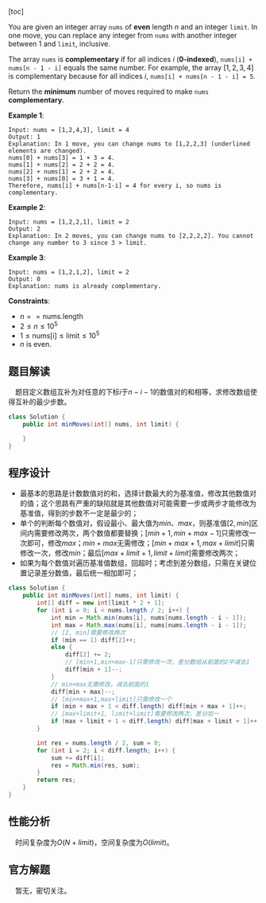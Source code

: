 [toc]

You are given an integer array `nums` of **even** length $n$ and an integer `limit`. In one move, you can replace any integer from `nums` with another integer between $1$ and `limit`, inclusive.

The array `nums` is **complementary** if for all indices $i$ (**0-indexed**), `nums[i] + nums[n - 1 - i]` equals the same number. For example, the array $[1,2,3,4]$ is complementary because for all indices $i$, `nums[i] + nums[n - 1 - i] = 5`.

Return the **minimum** number of moves required to make `nums` **complementary**.

 

**Example 1**:

```
Input: nums = [1,2,4,3], limit = 4
Output: 1
Explanation: In 1 move, you can change nums to [1,2,2,3] (underlined elements are changed).
nums[0] + nums[3] = 1 + 3 = 4.
nums[1] + nums[2] = 2 + 2 = 4.
nums[2] + nums[1] = 2 + 2 = 4.
nums[3] + nums[0] = 3 + 1 = 4.
Therefore, nums[i] + nums[n-1-i] = 4 for every i, so nums is complementary.
```

**Example 2**:

```
Input: nums = [1,2,2,1], limit = 2
Output: 2
Explanation: In 2 moves, you can change nums to [2,2,2,2]. You cannot change any number to 3 since 3 > limit.
```

**Example 3**:

```
Input: nums = [1,2,1,2], limit = 2
Output: 0
Explanation: nums is already complementary.
```



**Constraints**:

* $n == \text{nums.length}$
* $2 \le n \le 10^5$
* $1 \le \text{nums[i]} \le \text{limit} \le 10^5$
* $n$ is even.



## 题目解读

&emsp;题目定义数组互补为对任意的下标$i$于$n - i - 1$的数值对的和相等，求修改数组使得互补的最少步数。

```java
class Solution {
    public int minMoves(int[] nums, int limit) {

    }
}
```

## 程序设计

* 最基本的思路是计数数值对的和，选择计数最大的为基准值，修改其他数值对的值；这个思路有严重的缺陷就是其他数值对可能需要一步或两步才能修改为基准值，得到的步数不一定是最少的；
* 单个的判断每个数值对，假设最小、最大值为$min$、$max$，则基准值$[2,min]$区间内需要修改两次，两个数值都要替换；$[min + 1, min + max - 1]$只需修改一次即可，修改$max$；$min+max$无需修改；$[min + max + 1, max + limit]$只需修改一次，修改$min$；最后$[max + limit + 1,limit + limit]$需要修改两次；
* 如果为每个数值对遍历基准值数组，回超时；考虑到差分数组，只需在关键位置记录差分数值，最后统一相加即可；

```java
class Solution {
    public int minMoves(int[] nums, int limit) {
        int[] diff = new int[limit * 2 + 1];
        for (int i = 0; i < nums.length / 2; i++) {
            int min = Math.min(nums[i], nums[nums.length - i - 1]);
            int max = Math.max(nums[i], nums[nums.length - i - 1]);
            // [2, min]需要修改两次
            if (min == 1) diff[2]++;
            else {
                diff[2] += 2;
                // [min+1,min+max-1]只需修改一次，差分数组从前面的2中减去1
                diff[min + 1]--;
            }
            // min+max无需修改，减去前面的1
            diff[min + max]--;
            // [min+max+1,max+limit]只需修改一个
            if (min + max + 1 < diff.length) diff[min + max + 1]++;
            // [max+limit+1, limit+limit]需要修改两次，差分加一
            if (max + limit + 1 < diff.length) diff[max + limit + 1]++;
        }

        int res = nums.length / 2, sum = 0;
        for (int i = 2; i < diff.length; i++) {
            sum += diff[i];
            res = Math.min(res, sum);
        }
        return res;
    }
}
```

## 性能分析

&emsp;时间复杂度为$O(N + limit)$，空间复杂度为$O(limit)$。



## 官方解题

&emsp;暂无，密切关注。